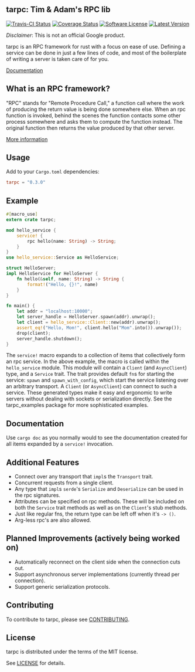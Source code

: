 ## tarpc: Tim & Adam's RPC lib
[![Travis-CI Status](https://travis-ci.org/google/tarpc.png?branch=master)](https://travis-ci.org/google/tarpc)
[![Coverage Status](https://coveralls.io/repos/github/google/tarpc/badge.svg?branch=master)](https://coveralls.io/github/google/tarpc?branch=master)
[![Software License](https://img.shields.io/badge/license-MIT-brightgreen.svg)](LICENSE.txt)
[![Latest Version](https://img.shields.io/crates/v/tarpc.svg)](https://crates.io/crates/tarpc)

*Disclaimer*: This is not an official Google product.

tarpc is an RPC framework for rust with a focus on ease of use. Defining a service can be done in
just a few lines of code, and most of the boilerplate of writing a server is taken care of for you.

[Documentation](https://google.github.io/tarpc)

## What is an RPC framework?
"RPC" stands for "Remote Procedure Call," a function call where the work of producing the return
value is being done somewhere else. When an rpc function is invoked, behind the scenes the function
contacts some other process somewhere and asks them to compute the function instead. The original
function then returns the value produced by that other server.

[More information](https://www.cs.cf.ac.uk/Dave/C/node33.html)

## Usage
Add to your `Cargo.toml` dependencies:

```toml
tarpc = "0.3.0"
```

## Example
```rust
#[macro_use]
extern crate tarpc;

mod hello_service {
    service! {
        rpc hello(name: String) -> String;
    }
}
use hello_service::Service as HelloService;

struct HelloServer;
impl HelloService for HelloServer {
    fn hello(&self, name: String) -> String {
        format!("Hello, {}!", name)
    }
}

fn main() {
    let addr = "localhost:10000";
    let server_handle = HelloServer.spawn(addr).unwrap();
    let client = hello_service::Client::new(addr).unwrap();
    assert_eq!("Hello, Mom!", client.hello("Mom".into()).unwrap());
    drop(client);
    server_handle.shutdown();
}
```

The `service!` macro expands to a collection of items that collectively form an rpc service. In the
above example, the macro is called within the `hello_service` module. This module will contain a
`Client` (and `AsyncClient`) type, and a `Service` trait. The trait provides default `fn`s for
starting the service: `spawn` and `spawn_with_config`, which start the service listening over an
arbitrary transport. A `Client` (or `AsyncClient`) can connect to such a service. These generated
types make it easy and ergonomic to write servers without dealing with sockets or serialization
directly. See the tarpc_examples package for more sophisticated examples.

## Documentation
Use `cargo doc` as you normally would to see the documentation created for all
items expanded by a `service!` invocation.

## Additional Features
- Connect over any transport that `impl`s the `Transport` trait.
- Concurrent requests from a single client.
- Any type that `impl`s `serde`'s `Serialize` and `Deserialize` can be used in the rpc signatures.
- Attributes can be specified on rpc methods. These will be included on both the `Service` trait
  methods as well as on the `Client`'s stub methods.
- Just like regular fns, the return type can be left off when it's `-> ()`.
- Arg-less rpc's are also allowed.

## Planned Improvements (actively being worked on)
- Automatically reconnect on the client side when the connection cuts out.
- Support asynchronous server implementations (currently thread per connection).
- Support generic serialization protocols.

## Contributing

To contribute to tarpc, please see [CONTRIBUTING](CONTRIBUTING.md).

## License

tarpc is distributed under the terms of the MIT license.

See [LICENSE](LICENSE) for details.

